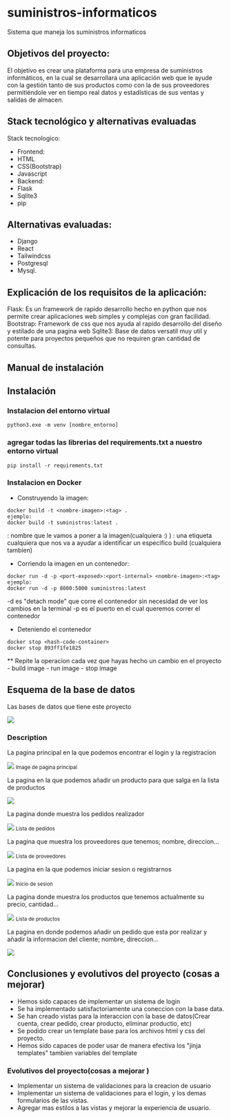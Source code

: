 # suministros-informaticos
Sistema que maneja los suministros informaticos


## Objetivos del proyecto:

El objetivo es crear una plataforma para una empresa de suministros informáticos, en la cual se
desarrollara una aplicación web que le ayude con la gestión tanto de sus productos como con la de sus
proveedores permitiéndole ver en tiempo real datos y estadísticas de sus ventas y salidas de almacen.

## Stack tecnológico y alternativas evaluadas

Stack tecnologico:
- Frontend:
- HTML
- CSS(Bootstrap)
- Javascript
- Backend:
- Flask
- Sqlite3
- pip

## Alternativas evaluadas:
- Django
- React
- Tailwindcss
- Postgresql
- Mysql.

## Explicación de los requisitos de la aplicación:

Flask: Es un framework de rapido desarrollo hecho en python que nos permite crear aplicaciones web
simples y complejas con gran facilidad.
Bootstrap: Framework de css que nos ayuda al rapido desarrollo del diseño y estilado de una pagina web
Sqlite3: Base de datos versatil muy util y potente para proyectos pequeños que no requiren gran cantidad
de consultas.

## Manual de instalación


## Instalación

### Instalacion del entorno virtual

```
python3.exe -m venv [nombre_entorno]

```

### agregar todas las librerias del requirements.txt a nuestro entorno virtual

```
pip install -r requirements.txt
```
### Instalacion en Docker

- Construyendo la imagen: 
```
docker build -t <nombre-imagen>:<tag> .
ejemplo:
docker build -t suministros:latest .
```
<nombre-imagen> : nombre que le vamos a poner a la imagen(cualquiera :) )
<tag>: una etiqueta cualquiera que nos va a ayudar a identificar un especifico build (cualquiera tambien)

- Corriendo la imagen en un contenedor:

```
docker run -d -p <port-exposed>:<port-internal> <nombre-imagen>:<tag>
ejemplo:
docker run -d -p 8000:5000 suministros:latest
```
-d es "detach mode" que corre el contenedor sin necesidad de ver los cambios en la terminal
-p es el puerto en el cual queremos correr el contenedor

- Deteniendo el contenedor

```
docker stop <hash-code-container>
docker stop 893ff1fe1825
```

** Repite la operacion cada vez que hayas hecho un cambio en el proyecto
	- build image
	- run image 
	- stop image 

## Esquema de la base de datos

<div>
	<p>Las bases de datos que tiene este proyecto</p>
	<div>
		<img src="./media/bases_de_datos.png">
	</div>
</div>

### Description

<div>
	<p>La pagina principal en la que podemos encontrar el login y la registracion</p>
	<div>
		<img src="./media/main_page.png">
		<small>Image de pagina principal</small>
	</div>
</div>

<div>
	<p>La pagina en la que podemos añadir un producto para que salga en la lista de productos</p>
	<div>
		<img src="./media/add_product.png">
	</div>
</div>
<div>
	<p>La pagina donde muestra los pedidos realizador</p>
	<div>
		<img src="./media/list_pedidos.png">
		<small>Lista de pedidos</small>
	</div>
</div>

<div>
	<p>La pagina que muestra los proveedores que tenemos; nombre, direccion...</p>
	<div>
		<img src="./media/list_providers.png">
		<small>Lista de proveedores</small>
	</div>
</div>

<div>
	<p>La pagina en la que podemos iniciar sesion o registrarnos</p>
	<div>
		<img src="./media/login.png">
		<small>Inicio de sesion</small>
	</div>
</div>

<div>
	<p>La pagina donde muestra los productos que tenemos actualmente su precio, cantidad...</p>
	<div>
		<img src="./media/list_product.png">
		<small>Lista de productos</small>
	</div>
</div>

<div>
	<p>La pagina en donde podemos añadir un pedido que esta por realizar y añadir la informacion del cliente; nombre, direccion...</p>
	<div>
		<img src="./media/add_pedido.png">
	</div>
</div>



## Conclusiones y evolutivos del proyecto (cosas a mejorar)

- Hemos sido capaces de implementar un sistema de login
- Se ha implementado satisfactoriamente una coneccion con la base data.
- Se han creado vistas para la interaccion con la base de datos(Crear cuenta, crear pedido, crear producto, eliminar productio, etc)
- Se podido crear un template base para los archivos html y css del proyecto.
- Hemos sido capaces de poder usar de manera efectiva los "jinja templates" tambien variables del template 


### Evolutivos del proyecto(cosas a mejorar )

- Implementar un sistema de validaciones para la creacion de usuario
- Implementar un sistema de validaciones para el login, y los demas formularios de las vistas.
- Agregar mas estilos a las vistas y mejorar la experiencia de usuario.